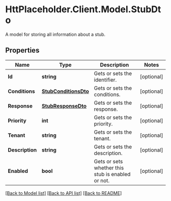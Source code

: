# HttPlaceholder.Client.Model.StubDto
A model for storing all information about a stub.
## Properties

Name | Type | Description | Notes
------------ | ------------- | ------------- | -------------
**Id** | **string** | Gets or sets the identifier. | [optional] 
**Conditions** | [**StubConditionsDto**](StubConditionsDto.md) | Gets or sets the conditions. | [optional] 
**Response** | [**StubResponseDto**](StubResponseDto.md) | Gets or sets the response. | [optional] 
**Priority** | **int** | Gets or sets the priority. | [optional] 
**Tenant** | **string** | Gets or sets the tenant. | [optional] 
**Description** | **string** | Gets or sets the description. | [optional] 
**Enabled** | **bool** | Gets or sets whether this stub is enabled or not. | [optional] 

[[Back to Model list]](../README.md#documentation-for-models) [[Back to API list]](../README.md#documentation-for-api-endpoints) [[Back to README]](../README.md)

